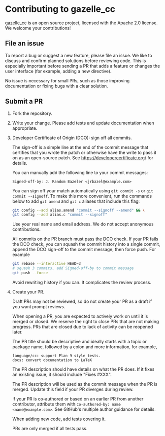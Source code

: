 # Contributing to gazelle_cc

gazelle_cc is an open source project, licensed with the Apache 2.0 license. We welcome your contributions!

## File an issue

To report a bug or suggest a new feature, please file an issue. We like to discuss and confirm planned solutions before reviewing code. This is especially important before sending a PR that adds a feature or changes the user interface (for example, adding a new directive).

No issue is necessary for small PRs, such as those improving documentation or fixing bugs with a clear solution.

## Submit a PR

1. Fork the repository.
1. Write your change. Please add tests and update documentation when appropriate.
1. Developer Certificate of Origin (DCO): sign off all commits.

    The sign-off is a simple line at the end of the commit message that certifies that you wrote the patch or otherwise have the write to pass it on as an open-source patch. See https://developercertificate.org/ for details.

    You can manually add the following line to your commit messages:

    ```
    Signed-off-by: J. Random Bazeler <jrbazel@example.com>
    ```

    You can sign off your match automatically using `git commit -s` or `git commit --signoff`. To make this more convenient, run the commands below to add `git amend` and `git c` aliases that include this flag:

    ```bash
    git config --add alias.amend "commit --signoff --amend" && \
    git config --add alias.c "commit --signoff"
    ```

    Use your real name and email address. We do not accept anonymous contributions.

    All commits on the PR branch must pass the DCO check. If your PR fails the DCO check, you can squash the commit history into a single commit, append the DCO sign-off to the commit message, then force push. For example

    ```bash
    git rebase --interactive HEAD~3
    # squash 3 commits, add Signed-off-by to commit message
    git push --force
    ```

    Avoid rewriting history if you can. It complicates the review process.

1. Create your PR.

    Draft PRs may not be reviewed, so do not create your PR as a draft if you want prompt reviews.

    When opening a PR, you are expected to actively work on until it is merged or closed. We reserve the right to close PRs that are not making progress. PRs that are closed due to lack of activity can be reopened later.

    The PR title should be descriptive and ideally starts with a topic or package name, followed by a colon and more information, for example,

    ```
    language/cc: support Plan 9 style tests.
    docs: convert documentation to LaTeX
    ```

    The PR description should have details on what the PR does. If it fixes an existing issue, it should include "Fixes #XXX".

    The PR description will be used as the commit message when the PR is merged. Update this field if your PR diverges during review.

    If your PR is co-authored or based on an earlier PR from another contributor, attribute them with `Co-authored-by: name <name@example.com>`. See GitHub's multiple author guidance for details.

    When adding new code, add tests covering it.

    PRs are only merged if all tests pass.
